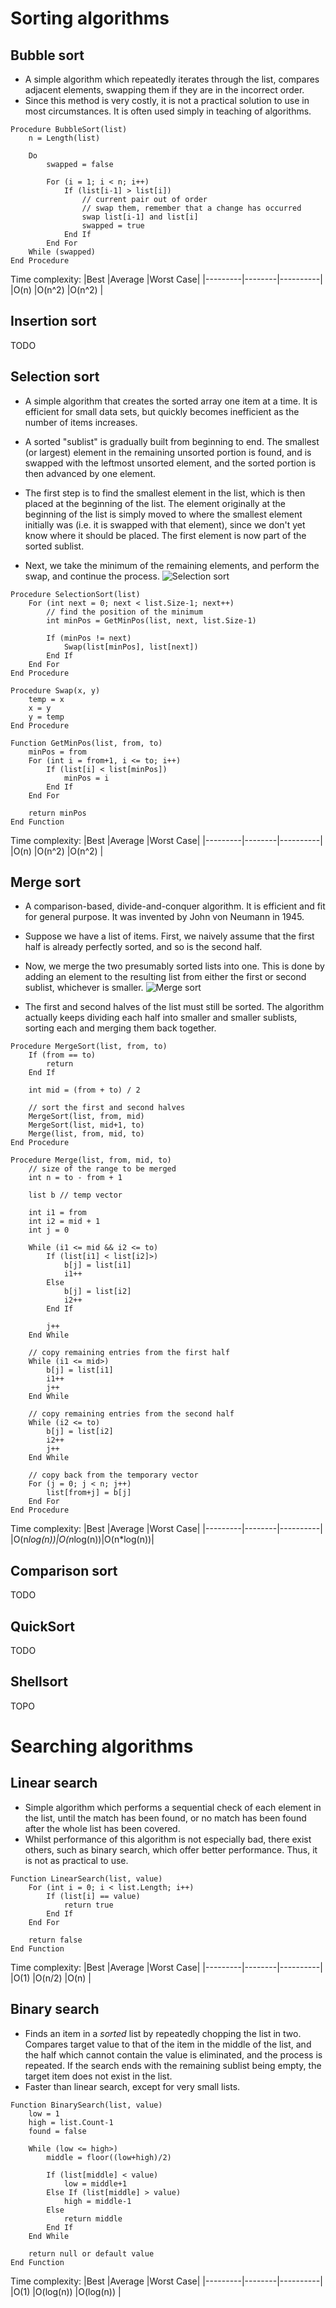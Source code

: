 # Sorting algorithms

## Bubble sort
- A simple algorithm which repeatedly iterates through the list, compares adjacent elements, swapping them if they are in the incorrect order.
- Since this method is very costly, it is not a practical solution to use in most circumstances. It is often used simply in teaching of algorithms.

```
Procedure BubbleSort(list)
    n = Length(list)

    Do
        swapped = false

        For (i = 1; i < n; i++)
            If (list[i-1] > list[i])
                // current pair out of order
                // swap them, remember that a change has occurred
                swap list[i-1] and list[i]
                swapped = true
            End If
        End For
    While (swapped)
End Procedure
```
Time complexity:
|Best     |Average |Worst Case|
|---------|--------|----------|
|O(n)     |O(n^2)  |O(n^2)    |
&nbsp;

## Insertion sort
TODO

## Selection sort
- A simple algorithm that creates the sorted array one item at a time. It is efficient for small data sets, but quickly becomes inefficient as the number of items increases.
- A sorted "sublist" is gradually built from beginning to end. The smallest (or largest) element in the remaining unsorted portion is found, and is swapped with the leftmost unsorted element, and the sorted portion is then advanced by one element.

- The first step is to find the smallest element in the list, which is then placed at the beginning of the list. The element originally at the beginning of the list is simply moved to where the smallest element initially was (i.e. it is swapped with that element), since we don't yet know where it should be placed. The first element is now part of the sorted sublist.
- Next, we take the minimum of the remaining elements, and perform the swap, and continue the process.
![Selection sort](img/selection_sort.PNG)

```
Procedure SelectionSort(list)
    For (int next = 0; next < list.Size-1; next++)
        // find the position of the minimum
        int minPos = GetMinPos(list, next, list.Size-1)

        If (minPos != next)
            Swap(list[minPos], list[next])
        End If
    End For
End Procedure

Procedure Swap(x, y)
    temp = x
    x = y
    y = temp
End Procedure

Function GetMinPos(list, from, to)
    minPos = from
    For (int i = from+1, i <= to; i++)
        If (list[i] < list[minPos])
            minPos = i
        End If
    End For

    return minPos
End Function
```

Time complexity:
|Best     |Average |Worst Case|
|---------|--------|----------|
|O(n)     |O(n^2)  |O(n^2)    |
&nbsp;

## Merge sort
- A comparison-based, divide-and-conquer algorithm. It is efficient and fit for general purpose. It was invented by John von Neumann in 1945.

- Suppose we have a list of items. First, we naively assume that the first half is already perfectly sorted, and so is the second half.
- Now, we merge the two presumably sorted lists into one. This is done by adding an element to the resulting list from either the first or second sublist, whichever is smaller.
![Merge sort](img/merge_sort.PNG)
- The first and second halves of the list must still be sorted. The algorithm actually keeps dividing each half into smaller and smaller sublists, sorting each and merging them back together.
```
Procedure MergeSort(list, from, to)
    If (from == to)
        return
    End If

    int mid = (from + to) / 2

    // sort the first and second halves
    MergeSort(list, from, mid)
    MergeSort(list, mid+1, to)
    Merge(list, from, mid, to)
End Procedure

Procedure Merge(list, from, mid, to)
    // size of the range to be merged
    int n = to - from + 1

    list b // temp vector

    int i1 = from
    int i2 = mid + 1
    int j = 0

    While (i1 <= mid && i2 <= to)
        If (list[i1] < list[i2]>)
            b[j] = list[i1]
            i1++
        Else
            b[j] = list[i2]
            i2++
        End If

        j++
    End While

    // copy remaining entries from the first half
    While (i1 <= mid>)
        b[j] = list[i1]
        i1++
        j++
    End While

    // copy remaining entries from the second half
    While (i2 <= to)
        b[j] = list[i2]
        i2++
        j++
    End While

    // copy back from the temporary vector
    For (j = 0; j < n; j++)
        list[from+j] = b[j]
    End For
End Procedure
```

Time complexity:
|Best     |Average |Worst Case|
|---------|--------|----------|
|O(n*log(n))|O(n*log(n))|O(n*log(n))|
&nbsp;

## Comparison sort
TODO

## QuickSort
TODO

## Shellsort
TOPO

# Searching algorithms
## Linear search
- Simple algorithm which performs a sequential check of each element in the list, until the match has been found, or no match has been found after the whole list has been covered.
- Whilst performance of this algorithm is not especially bad, there exist others, such as binary search, which offer better performance. Thus, it is not as practical to use.

```
Function LinearSearch(list, value)
    For (int i = 0; i < list.Length; i++)
        If (list[i] == value)
            return true
        End If
    End For

    return false
End Function
```

Time complexity:
|Best     |Average |Worst Case|
|---------|--------|----------|
|O(1)     |O(n/2)  |O(n)      |
&nbsp;

## Binary search
- Finds an item in a *sorted* list by repeatedly chopping the list in two. Compares target value to that of the item in the middle of the list, and the half which cannot contain the value is eliminated, and the process is repeated. If the search ends with the remaining sublist being empty, the target item does not exist in the list.
- Faster than linear search, except for very small lists.

```
Function BinarySearch(list, value)
    low = 1
    high = list.Count-1
    found = false

    While (low <= high>)
        middle = floor((low+high)/2)

        If (list[middle] < value)
            low = middle+1
        Else If (list[middle] > value)
            high = middle-1
        Else
            return middle
        End If
    End While

    return null or default value
End Function
```

Time complexity:
|Best     |Average |Worst Case|
|---------|--------|----------|
|O(1)     |O(log(n))  |O(log(n))      |
&nbsp;